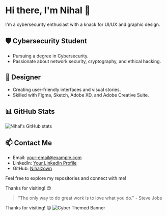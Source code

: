 # Hi there, I'm Nihal 👋

I'm a cybersecurity enthusiast with a knack for UI/UX and graphic design.

## 🛡️ Cybersecurity Student
- Pursuing a degree in Cybersecurity.
- Passionate about network security, cryptography, and ethical hacking.

## 🎨 Designer
- Creating user-friendly interfaces and visual stories.
- Skilled with Figma, Sketch, Adobe XD, and Adobe Creative Suite.

## 📊 GitHub Stats
![Nihal's GitHub stats](https://github-readme-stats.vercel.app/api?username=nihalzown&show_icons=true&theme=radical)

## 📫 Contact Me
- Email: [your-email@example.com](mailto:nihalnihu710@gmail.com)
- LinkedIn: [Your LinkedIn Profile](www.linkedin.com/in/nihalzown)
- GitHub: [Nihalzown](https://github.com/nihalzown)

Feel free to explore my repositories and connect with me!

Thanks for visiting! 😊
> "The only way to do great work is to love what you do." - Steve Jobs

Thanks for visiting! 😊
![Cyber Themed Banner](https://example.com/cyber-banner.png)